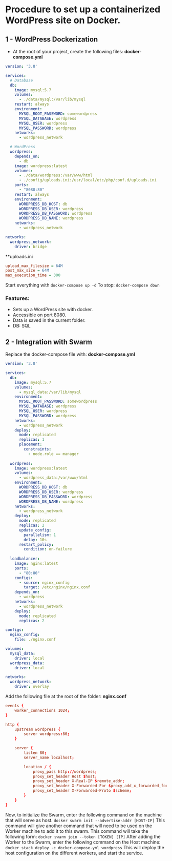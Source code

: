 # Procedure to set up a containerized WordPress site on Docker.
## 1 - WordPress Dockerization
- At the root of your project, create the following files:
**docker-compose.yml**
```yaml
version: '3.8'

services:
  # Database
  db:
    image: mysql:5.7
    volumes:
      - ./data/mysql:/var/lib/mysql
    restart: always
    environment:
      MYSQL_ROOT_PASSWORD: somewordpress
      MYSQL_DATABASE: wordpress
      MYSQL_USER: wordpress
      MYSQL_PASSWORD: wordpress
    networks:
      - wordpress_network

  # WordPress
  wordpress:
    depends_on:
      - db
    image: wordpress:latest
    volumes:
      - ./data/wordpress:/var/www/html
      - ./config/uploads.ini:/usr/local/etc/php/conf.d/uploads.ini
    ports:
      - "8080:80"
    restart: always
    environment:
      WORDPRESS_DB_HOST: db
      WORDPRESS_DB_USER: wordpress
      WORDPRESS_DB_PASSWORD: wordpress
      WORDPRESS_DB_NAME: wordpress
    networks:
      - wordpress_network

networks:
  wordpress_network:
    driver: bridge
```

**uploads.ini
```ini
upload_max_filesize = 64M
post_max_size = 64M
max_execution_time = 300
```

Start everything with `docker-compose up -d`
To stop: `docker-compose down`

### Features:
- Sets up a WordPress site with docker.
- Accessible on port 8080.
- Data is saved in the current folder.
- DB: SQL

## 2 - Integration with Swarm

Replace the docker-compose file with:
**docker-compose.yml**
```yaml
version: '3.8'

services:
  db:
    image: mysql:5.7
    volumes:
      - mysql_data:/var/lib/mysql
    environment:
      MYSQL_ROOT_PASSWORD: somewordpress
      MYSQL_DATABASE: wordpress
      MYSQL_USER: wordpress
      MYSQL_PASSWORD: wordpress
    networks:
      - wordpress_network
    deploy:
      mode: replicated
      replicas: 1
      placement:
        constraints:
          - node.role == manager
          
  wordpress:
    image: wordpress:latest
    volumes:
      - wordpress_data:/var/www/html
    environment:
      WORDPRESS_DB_HOST: db
      WORDPRESS_DB_USER: wordpress
      WORDPRESS_DB_PASSWORD: wordpress
      WORDPRESS_DB_NAME: wordpress
    networks:
      - wordpress_network
    deploy:
      mode: replicated
      replicas: 2
      update_config:
        parallelism: 1
        delay: 10s
      restart_policy:
        condition: on-failure
      
  loadbalancer:
    image: nginx:latest
    ports:
      - "80:80"
    configs:
      - source: nginx_config
        target: /etc/nginx/nginx.conf
    depends_on:
      - wordpress
    networks:
      - wordpress_network
    deploy:
      mode: replicated
      replicas: 2

configs:
  nginx_config:
    file: ./nginx.conf

volumes:
  mysql_data:
    driver: local
  wordpress_data:
    driver: local

networks:
  wordpress_network:
    driver: overlay
```
Add the following file at the root of the folder:
**nginx.conf**
```conf
events {
    worker_connections 1024;
}

http {
    upstream wordpress {
        server wordpress:80;
    }

    server {
        listen 80;
        server_name localhost;

        location / {
            proxy_pass http://wordpress;
            proxy_set_header Host $host;
            proxy_set_header X-Real-IP $remote_addr;
            proxy_set_header X-Forwarded-For $proxy_add_x_forwarded_for;
            proxy_set_header X-Forwarded-Proto $scheme;
        }
    }
}
```
Now, to initialize the Swarm, enter the following command on the machine that will serve as host.
`docker swarm init --advertise-addr [HOST-IP]`
This command will give another command that will need to be used on the Worker machine to add it to this swarm. This command will take the following form:
`docker swarm join --token [TOKEN] [IP]`
After adding the Worker to the Swarm, enter the following command on the Host machine:
`docker stack deploy -c docker-compose.yml wordpress`
This will deploy the host configuration on the different workers, and start the service.